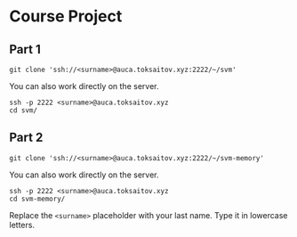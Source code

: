 # Course Project

## Part 1

    git clone 'ssh://<surname>@auca.toksaitov.xyz:2222/~/svm'

You can also work directly on the server.

    ssh -p 2222 <surname>@auca.toksaitov.xyz
    cd svm/

## Part 2

    git clone 'ssh://<surname>@auca.toksaitov.xyz:2222/~/svm-memory'

You can also work directly on the server.

    ssh -p 2222 <surname>@auca.toksaitov.xyz
    cd svm-memory/

Replace the `<surname>` placeholder with your last name. Type it in lowercase letters.
